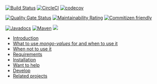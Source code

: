 [![Build Status](https://travis-ci.org/imrafaelmerino/mongo-values.svg?branch=master)](https://travis-ci.org/imrafaelmerino/mongo-values)
[![CircleCI](https://circleci.com/gh/imrafaelmerino/mongo-values/tree/master.svg)](https://circleci.com/gh/imrafaelmerino/mongo-values/tree/master)
[![codecov](https://codecov.io/gh/imrafaelmerino/mongo-values/branch/master/graph/badge.svg)](https://codecov.io/gh/imrafaelmerino/vertx-values)

[![Quality Gate Status](https://sonarcloud.io/api/project_badges/measure?project=imrafaelmerino_mongo-values&metric=alert_status)](https://sonarcloud.io/dashboard?id=imrafaelmerino_mongo-values)
[![Maintainability Rating](https://sonarcloud.io/api/project_badges/measure?project=imrafaelmerino_mongo-values&metric=sqale_rating)](https://sonarcloud.io/dashboard?id=imrafaelmerino_mongo-values)
[![Commitizen friendly](https://img.shields.io/badge/commitizen-friendly-brightgreen.svg)](http://commitizen.github.io/cz-cli/)

[![Javadocs](https://www.javadoc.io/badge/com.github.imrafaelmerino/mongo-values.svg)](https://www.javadoc.io/doc/com.github.imrafaelmerino/mongo-values)
[![Maven](https://img.shields.io/maven-central/v/com.github.imrafaelmerino/mongo-values/0.1)](https://search.maven.org/artifact/com.github.imrafaelmerino/mongo-values/0.1/jar)
[![](https://jitpack.io/v/imrafaelmerino/mongo-values.svg)](https://jitpack.io/#imrafaelmerino/mongo-values)

- [Introduction](#introduction)
- [What to use _mongo-values_ for and when to use it](#whatfor)
- [When not to use it](#notwhatfor)
- [Requirements](#requirements)
- [Installation](#installation)
- [Want to help](#wth)
- [Develop](#develop)
- [Related projects](#rp)
